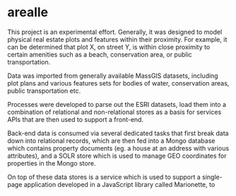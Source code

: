 # arealle
This project is an experimental effort. Generally, it was designed to model physical real estate plots and features within their proximity. For example, it can be determined that plot X, on street Y, is within close proximity to certain amenities such as a beach, conservation area, or public transportation.

Data was imported from generally available MassGIS datasets, including plot plans and various features sets for bodies of water, conservation areas, public transportation etc.

Processes were developed to parse out the ESRI datasets, load them into a combination of relational and non-relational stores as a basis for services APIs that are then used to support a front-end.

Back-end data is consumed via several dedicated tasks that first break data down into relational records, which are then fed into a Mongo database which contains property documents (eg. a house at an address with various attributes), and a SOLR store which is used to manage GEO coordinates for properties in the Mongo store.

On top of these data stores is a service which is used to support a single-page application developed in a JavaScript library called Marionette, to 
